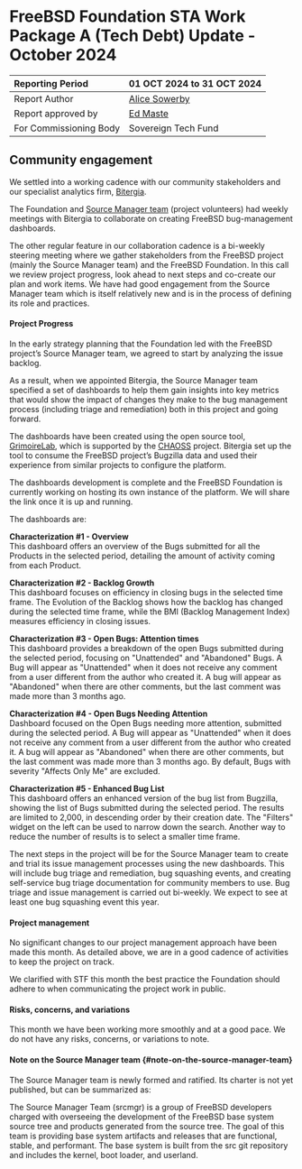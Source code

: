 # FreeBSD Foundation STA Work Package A (Tech Debt) Update \- October 2024

| Reporting Period | 01 OCT 2024 to 31 OCT 2024 |
| :---- | :---- |
| Report Author | [Alice Sowerby](alice@freebsdfoundation.org) |
| Report approved by | [Ed Maste](emaste@freebsdfoundation.org) |
| For Commissioning Body | Sovereign Tech Fund |

## Community engagement

We settled into a working cadence with our community stakeholders and our specialist analytics firm, [Bitergia](https://bitergia.com/). 

The Foundation and [Source Manager team](#note-on-the-source-manager-team) (project volunteers) had weekly meetings with Bitergia to collaborate on creating FreeBSD bug-management dashboards.

The other regular feature in our collaboration cadence is a bi-weekly steering meeting where we gather stakeholders from the FreeBSD project (mainly the Source Manager team) and the FreeBSD Foundation. In this call we review project progress, look ahead to next steps and co-create our plan and work items. We have had good engagement from the Source Manager team which is itself relatively new and is in the process of defining its role and practices. 

#### Project Progress

In the early strategy planning that the Foundation led with the FreeBSD project’s Source Manager team, we agreed to start by analyzing the issue backlog. 

As a result, when we appointed Bitergia, the Source Manager team specified a set of dashboards to help them gain insights into key metrics that would show the impact of changes they make to the bug management process (including triage and remediation) both in this project and going forward. 

The dashboards have been created using the open source tool, [GrimoireLab](https://chaoss.github.io/grimoirelab/), which is supported by the [CHAOSS](https://chaoss.community/) project. Bitergia set up the tool to consume the FreeBSD project’s Bugzilla data and used their experience from similar projects to configure the platform. 

The dashboards development is complete and the FreeBSD Foundation is currently working on hosting its own instance of the platform. We will share the link once it is up and running. 

The dashboards are: 

**Characterization \#1 \- Overview**  
This dashboard offers an overview of the Bugs submitted for all the Products in the selected period, detailing the amount of activity coming from each Product.

**Characterization \#2 \- Backlog Growth**  
This dashboard focuses on efficiency in closing bugs in the selected time frame. The Evolution of the Backlog shows how the backlog has changed during the selected time frame, while the BMI (Backlog Management Index) measures efficiency in closing issues. 

**Characterization \#3 \- Open Bugs: Attention times**  
This dashboard provides a breakdown of the open Bugs submitted during the selected period, focusing on "Unattended" and "Abandoned" Bugs. A Bug will appear as "Unattended" when it does not receive any comment from a user different from the author who created it. A bug will appear as "Abandoned" when there are other comments, but the last comment was made more than 3 months ago.

**Characterization \#4 \- Open Bugs Needing Attention**  
Dashboard focused on the Open Bugs needing more attention, submitted during the selected period. A Bug will appear as "Unattended" when it does not receive any comment from a user different from the author who created it. A bug will appear as "Abandoned" when there are other comments, but the last comment was made more than 3 months ago. By default, Bugs with severity "Affects Only Me" are excluded.

**Characterization \#5 \- Enhanced Bug List**  
This dashboard offers an enhanced version of the bug list from Bugzilla, showing the list of Bugs submitted during the selected period. The results are limited to 2,000, in descending order by their creation date. The "Filters" widget on the left can be used to narrow down the search. Another way to reduce the number of results is to select a smaller time frame.

The next steps in the project will be for the Source Manager team to create and trial its issue management processes using the new dashboards. This will include bug triage and remediation, bug squashing events, and creating self-service bug triage documentation for community members to use.  Bug triage and issue management is carried out bi-weekly. We expect to see at least one bug squashing event this year. 

#### Project management

No significant changes to our project management approach have been made this month. As detailed above, we are in a good cadence of activities to keep the project on track. 

We clarified with STF this month the best practice the Foundation should adhere to when communicating the project work in public. 

#### Risks, concerns, and variations

This month we have been working more smoothly and at a good pace. We do not have any risks, concerns, or variations to note. 

#### Note on the Source Manager team {#note-on-the-source-manager-team}

The Source Manager team is newly formed and ratified. Its charter is not yet published, but can be summarized as:

The Source Manager Team (srcmgr) is a group of FreeBSD developers charged with overseeing the development of the FreeBSD base system source tree and products generated from the source tree.  The goal of this team is providing base system artifacts and releases that are functional, stable, and performant.  The base system is built from the src git repository and includes the kernel, boot loader, and userland. 